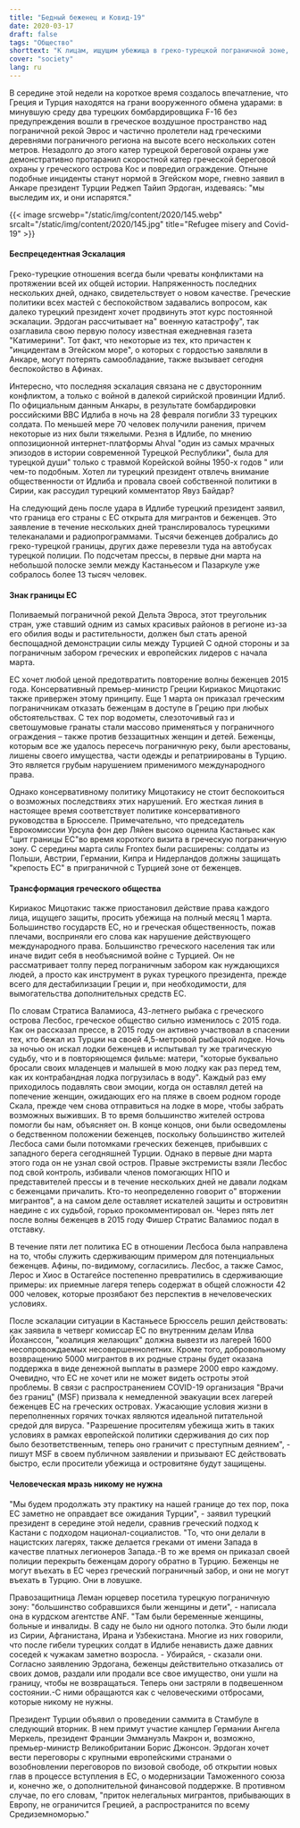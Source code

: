 ```yaml
---
title: "Бедный беженец и Ковид-19"
date: 2020-03-17
draft: false
tags: "Общество"
shorttext: "К лицам, ищущим убежища в греко-турецкой пограничной зоне, относятся, как к подонкам, которых никто не хочет."
cover: "society"
lang: ru
---
```


В середине этой недели на короткое время создалось впечатление, что Греция и Турция находятся на грани вооруженного обмена ударами: в минувшую среду два турецких бомбардировщика F-16 без предупреждения вошли в греческое воздушное пространство над пограничной рекой Эврос и частично пролетели над греческими деревнями пограничного региона на высоте всего нескольких сотен метров. Незадолго до этого катер турецкой береговой охраны уже демонстративно протаранил скоростной катер греческой береговой охраны у греческого острова Кос и повредил ограждение. Отныне подобные инциденты станут нормой в Эгейском море, гневно заявил в Анкаре президент Турции Реджеп Тайип Эрдоган, издеваясь: "мы выследим их, и они испарятся."

{{< image srcwebp="/static/img/content/2020/145.webp" srcalt="/static/img/content/2020/145.jpg" title="Refugee misery and Covid-19" >}}

#### Беспрецедентная Эскалация

Греко-турецкие отношения всегда были чреваты конфликтами на протяжении всей их общей истории. Напряженность последних нескольких дней, однако, свидетельствует о новом качестве. Греческие политики всех мастей с беспокойством задавались вопросом, как далеко турецкий президент хочет продвинуть этот курс постоянной эскалации. Эрдоган рассчитывает на" военную катастрофу", так озаглавила свою первую полосу известная ежедневная газета "Катимерини". Тот факт, что некоторые из тех, кто причастен к "инцидентам в Эгейском море", о которых с гордостью заявляли в Анкаре, могут потерять самообладание, также вызывает сегодня беспокойство в Афинах.

Интересно, что последняя эскалация связана не с двусторонним конфликтом, а только с войной в далекой сирийской провинции Идлиб. По официальным данным Анкары, в результате бомбардировки российскими ВВС Идлиба в ночь на 28 февраля погибли 33 турецких солдата. По меньшей мере 70 человек получили ранения, причем некоторые из них были тяжелыми. Резня в Идлибе, по мнению оппозиционной интернет-платформы Ahval "один из самых мрачных эпизодов в истории современной Турецкой Республики", была для турецкой души" только с травмой Корейской войны 1950-х годов " или чем-то подобным. Хотел ли турецкий президент отвлечь внимание общественности от Идлиба и провала своей собственной политики в Сирии, как рассудил турецкий комментатор Явуз Байдар?

На следующий день после удара в Идлибе турецкий президент заявил, что граница его страны с ЕС открыта для мигрантов и беженцев. Это заявление в течение нескольких дней транслировалось турецкими телеканалами и радиопрограммами. Тысячи беженцев добрались до греко-турецкой границы, других даже перевезли туда на автобусах турецкой полиции. По подсчетам прессы, в первые дни марта на небольшой полоске земли между Кастаньесом и Пазаркуле уже собралось более 13 тысяч человек.

#### Знак границы ЕС

Поливаемый пограничной рекой Дельта Эвроса, этот треугольник стран, уже ставший одним из самых красивых районов в регионе из-за его обилия воды и растительности, должен был стать ареной беспощадной демонстрации силы между Турцией С одной стороны и за пограничным забором греческих и европейских лидеров с начала марта.

ЕС хочет любой ценой предотвратить повторение волны беженцев 2015 года. Консервативный премьер-министр Греции Кириакос Мицотакис также привержен этому принципу. Еще 1 марта он приказал греческим пограничникам отказать беженцам в доступе в Грецию при любых обстоятельствах. С тех пор водометы, слезоточивый газ и светошумовые гранаты стали массово применяться у пограничного ограждения – также против беззащитных женщин и детей. Беженцы, которым все же удалось пересечь пограничную реку, были арестованы, лишены своего имущества, части одежды и репатриированы в Турцию. Это является грубым нарушением применимого международного права.

Однако консервативному политику Мицотакису не стоит беспокоиться о возможных последствиях этих нарушений. Его жесткая линия в настоящее время соответствует политике консервативного руководства в Брюсселе. Примечательно, что председатель Еврокомиссии Урсула фон дер Ляйен высоко оценила Кастаньес как "щит границы ЕС"во время короткого визита в греческую пограничную зону. С середины марта силы Frontex были расширены: солдаты из Польши, Австрии, Германии, Кипра и Нидерландов должны защищать "крепость ЕС" в приграничной с Турцией зоне от беженцев.

#### Трансформация греческого общества

Кириакос Мицотакис также приостановил действие права каждого лица, ищущего защиты, просить убежища на полный месяц 1 марта. Большинство государств ЕС, но и греческая общественность, пожав плечами, восприняли его слова как нарушение действующего международного права. Большинство греческого населения так или иначе видит себя в необъяснимой войне с Турцией. Он не рассматривает толпу перед пограничным забором как нуждающихся людей, а просто как инструмент в руках турецкого президента, прежде всего для дестабилизации Греции и, при необходимости, для вымогательства дополнительных средств ЕС.

По словам Стратиса Валамиоса, 43-летнего рыбака с греческого острова Лесбос, греческое общество сильно изменилось с 2015 года. Как он рассказал прессе, в 2015 году он активно участвовал в спасении тех, кто бежал из Турции на своей 4,5-метровой рыбацкой лодке. Ночь за ночью он искал лодки беженцев и испытывал ту же трагическую судьбу, что и в повторяющемся фильме: матери, "которые буквально бросали своих младенцев и малышей в мою лодку как раз перед тем, как их контрабандная лодка погрузилась в воду". Каждый раз ему приходилось подавлять свои эмоции, когда он оставлял детей на попечение женщин, ожидающих его на пляже в своем родном городе Скала, прежде чем снова отправиться на лодке в море, чтобы забрать возможных выживших. В то время большинство жителей острова помогли бы нам, объясняет он. В конце концов, они были осведомлены о бедственном положении беженцев, поскольку большинство жителей Лесбоса сами были потомками греческих беженцев, прибывших с западного берега сегодняшней Турции. Однако в первые дни марта этого года он не узнал свой остров. Правые экстремисты взяли Лесбос под свой контроль, избивали членов помогающих НПО и представителей прессы и в течение нескольких дней не давали лодкам с беженцами причалить. Кто-то неопределенно говорит о" вторжении мигрантов", а на самом деле оставляет искателей защиты и островитян наедине с их судьбой, горько прокомментировал он. Через пять лет после волны беженцев в 2015 году Фишер Стратис Валамиос подал в отставку.

В течение пяти лет политика ЕС в отношении Лесбоса была направлена на то, чтобы служить сдерживающим примером для потенциальных беженцев. Афины, по-видимому, согласились. Лесбос, а также Самос, Лерос и Хиос в Остагейсе постепенно превратились в сдерживающие примеры: их приемные лагеря теперь содержат в общей сложности 42 000 человек, которые прозябают без перспектив в нечеловеческих условиях.

После эскалации ситуации в Кастаньесе Брюссель решил действовать: как заявила в четверг комиссар ЕС по внутренним делам Илва Йоханссон, "коалиция желающих" должна вывезти из лагерей 1600 несопровождаемых несовершеннолетних. Кроме того, добровольному возвращению 5000 мигрантов в их родные страны будет оказана поддержка в виде денежной выплаты в размере 2000 евро каждому. Очевидно, что ЕС не хочет или не может видеть остроты этой проблемы. В связи с распространением COVID-19 организация "Врачи без границ" (MSF) призвала к немедленной эвакуации всех лагерей беженцев ЕС на греческих островах. Ужасающие условия жизни в переполненных горячих точках являются идеальной питательной средой для вируса. "Разрешение просителям убежища жить в таких условиях в рамках европейской политики сдерживания до сих пор было безответственным, теперь оно граничит с преступным деянием", - пишут MSF в своем публичном заявлении и призывают ЕС действовать быстро, если просители убежища и островитяне будут защищены.

#### Человеческая мразь никому не нужна

"Мы будем продолжать эту практику на нашей границе до тех пор, пока ЕС заметно не оправдает все ожидания Турции", - заявил турецкий президент в середине этой недели, сравнив греческий подход к Кастани с подходом национал-социалистов. "То, что они делали в нацистских лагерях, также делается греками от имени Запада в качестве платных легионеров Запада.-В то же время он приказал своей полиции перекрыть беженцам дорогу обратно в Турцию. Беженцы не могут въехать в ЕС через греческий пограничный забор, и они не могут въехать в Турцию. Они в ловушке.

Правозащитница Леман юрцевер посетила турецкую пограничную зону: "большинство собравшихся были женщины и дети", - написала она в курдском агентстве ANF. "Там были беременные женщины, больные и инвалиды. В саду не было ни одного потолка. Это были люди из Сирии, Афганистана, Ирана и Узбекистана. Многие из них говорили, что после гибели турецких солдат в Идлибе ненависть даже давних соседей к чужакам заметно возросла. - Убирайся, - сказали они. Согласно заявлению Эрдогана, беженцы действительно отказались от своих домов, раздали или продали все свое имущество, они ушли на границу, чтобы не возвращаться. Теперь они застряли в подвешенном состоянии.-С ними обращаются как с человеческими отбросами, которые никому не нужны.

Президент Турции объявил о проведении саммита в Стамбуле в следующий вторник. В нем примут участие канцлер Германии Ангела Меркель, президент Франции Эммануэль Макрон и, возможно, премьер-министр Великобритании Борис Джонсон. Эрдоган хочет вести переговоры с крупными европейскими странами о возобновлении переговоров по визовой свободе, об открытии новых глав в процессе вступления в ЕС, о модернизации Таможенного союза и, конечно же, о дополнительной финансовой поддержке. В противном случае, по его словам, "приток нелегальных мигрантов, прибывающих в Европу, не ограничится Грецией, а распространится по всему Средиземноморью."
